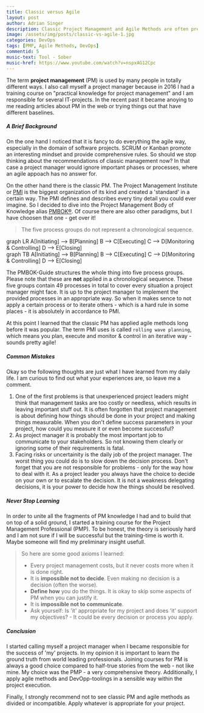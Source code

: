 ```yaml
---
title: Classic versus Agile
layout: post
author: Adrian Singer
description: Classic Project Management and Agile Methods are often presented as incompatible styles, but are they?
image: /assets/img/posts/classic-vs-agile-1.jpg
categories: DevOps
tags: [PMP, Agile Methods, DevOps]
commentid: 5
music-text: Tool - Sober
music-href: https://www.youtube.com/watch?v=nspxAG12Cpc
---
```


The term **project management** (PM) is used by many people in totally different ways. I also call myself a project manager because in 2016 I had a training course on "practical knowledge for project management" and I am responsible for several IT-projects. In the recent past it became anoying to me reading articles about PM in the web or trying things out that have different baselines.

##### A Brief Background
On the one hand I noticed that it is fancy to do everything the agile way, especially in the domain of software projects. SCRUM or Kanban promote an interesting mindset and provide comprehensive rules. So should we stop thinking about the recommendations of classic management now? In that case a project manager would ignore important phases or processes, where an agile appoach has no answer for.

On the other hand there is the classic PM. The Project Management Institute or [PMI](https://www.pmi.org/) is the biggest organization of its kind and created a 'standard' in a certain way. The PMI defines and describes every tiny detail you could ever imagine. So I decided to dive into the Project Management Body of Knowledge alias [PMBOK®](https://www.pmi.org/pmbok-guide-standards). Of course there are also other paradigms, but I have choosen that one - get over it! <i class="mdi mdi-emoticon-outline" style="font-size: inherit"></i>

> The five process groups do not represent a chronological sequence.

<div class="mermaid hide-on-small-only">
graph LR
    A[Initiating] --> B[Planning]
    B --> C[Executing]
    C --> D[Monitoring & Controlling]
    D --> E[Closing]
</div>
<div class="mermaid hide-on-med-and-up">
graph TB
    A[Initiating] --> B[Planning]
    B --> C[Executing]
    C --> D[Monitoring & Controlling]
    D --> E[Closing]
</div>

The PMBOK-Guide structures the whole thing into five process groups. Please note that these are **not** applied in a chronological sequence. These five groups contain 49 processes in total to cover every situation a project manager might face.
It is up to the project manager to implement the provided processes in an appropriate way. So when it makes sence to not apply a certain process or to iterate others - which is a hard rule in some places - it is absolutely in accordance to PMI.

At this point I learned that the classic PM has applied agile methods long before it was popular. The term PMI uses is called `rolling wave planning`, which means you plan, execute and monitor & control in an iterative way - sounds pretty agile!  

##### Common Mistakes

Okay so the following thoughts are just what I have learned from my daily life. I am curious to find out what your experiences are, so leave me a comment. <i class="mdi mdi-message-text-outline" style="font-size: inherit"></i> 

1. One of the first problems is that unexperienced project leaders might think that management tasks are too costly or needless, which results in leaving important stuff out. It is often forgotten that project management is about defining how things should be done in your project and making things measurable. When you don't define success parameters in your project, how could you measure it or even become successful?
2. As project manager it is probably the most important job to communicate to your stakeholders. So not knowing them clearly or ignoring some of their requirements is fatal.
3. Facing risks or uncertainity is the daily job of the project manager. The worst thing you could do is to slow down the decision process. Don't forget that you are not responsible for problems - only for the way how to deal with it. As a project leader you always have the choice to decide on your own or to escalate the decision. It is not a weakness delegating decisions, it is your power to decide how the things should be resolved.

##### Never Stop Learning

In order to unite all the fragments of PM knowledge I had and to build that on top of a solid ground, I started a training course for the Project Management Professional (PMP). To be honest, the theory is seriously hard and I am not sure if I will be successful but the training-time is worth it. Maybe someone will find my preliminary insight usefull. 

<blockquote>
So here are some good axioms I learned:
    <ul class="ul-md">
        <li>Every project management costs, but it never costs more when it is done right.</li>
        <li>It is <b>impossible not to decide</b>. Even making no decision is a decision (often the worse).</li>
        <li><b>Define how</b> you do the things. It is okay to skip some aspects of PM when you can justify it.</li>
        <li>It is <b>impossible not to communicate</b>.</li>
        <li>Ask yourself: Is 'it' appropriate for my project and does 'it' support my objectives? - It could be every decision or process you apply.</li>
    </ul>
</blockquote>

##### Conclusion
I started calling myself a project manager when I became responsible for the success of 'my' projects. In my opinion it is important to learn the ground truth from world leading professionals. Joining courses for PM is always a good choice compared to half-true stories from the web - not like mine. <i class="mdi mdi-emoticon-outline" style="font-size: inherit"></i>
My choice was the PMP - a very comprehensive theory. Additionally, I apply agile methods and DevOpp-toolings in a sensible way within the project execution. 

Finally, <span class="attention">I strongly recommend</span> not to see classic PM and agile methods as divided or incompatible. Apply whatever is appropriate for your project. 
